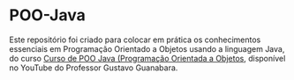 # POO-Java
Este repositório foi criado para colocar em prática os conhecimentos essenciais em Programação Orientado a Objetos usando a linguagem Java, do curso [Curso de POO Java (Programação Orientada a Objetos](https://www.youtube.com/playlist?list=PLHz_AreHm4dkqe2aR0tQK74m8SFe-aG), disponível no  YouTube do Professor Gustavo Guanabara.
